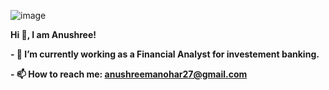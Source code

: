 ![image](https://github.com/anushreena/anushreena/assets/45304862/671a3583-3ac0-4d63-80c4-daa99e9fd57f)
       
       
**Hi 👋, I am Anushree!**
  

**- 🔭 I’m currently working as a Financial Analyst for investement banking.**

**- 📫 How to reach me: anushreemanohar27@gmail.com**

<!--
**anushreena/anushreena** is a ✨ A Passionate Data Analyst ✨ repository because its `README.md` (this file) appears on your GitHub profile.

Here are some ideas to get you started:

- 🔭 I’m currently working as a Data Analyst in marketing science field.
- 🌱 I’m currently working on Python,Sql,Excel,Tableau and PowerBi tools.
- 📫 How to reach me: anushreemanohar27@gmail.com

